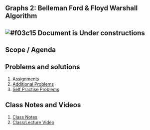 
## Graphs 2: Belleman Ford & Floyd Warshall Algorithm

## ![#f03c15](https://placehold.co/15x15/f03c15/f03c15.png) Document is Under constructions

## Scope / Agenda
  

## Problems and solutions

1. [Assignments]()
2. [Additional Problems]()
3. [Self Practise Problems]()

## Class Notes and Videos

1. [Class Notes](../../class_Notes/DSA%204.2/Graphs%202%20Belleman%20Ford%20Floyd%20Warshall%20Algorithm.pdf)
2. [Class/Lecture Video](https://youtu.be/kvdmXO0m-b4)